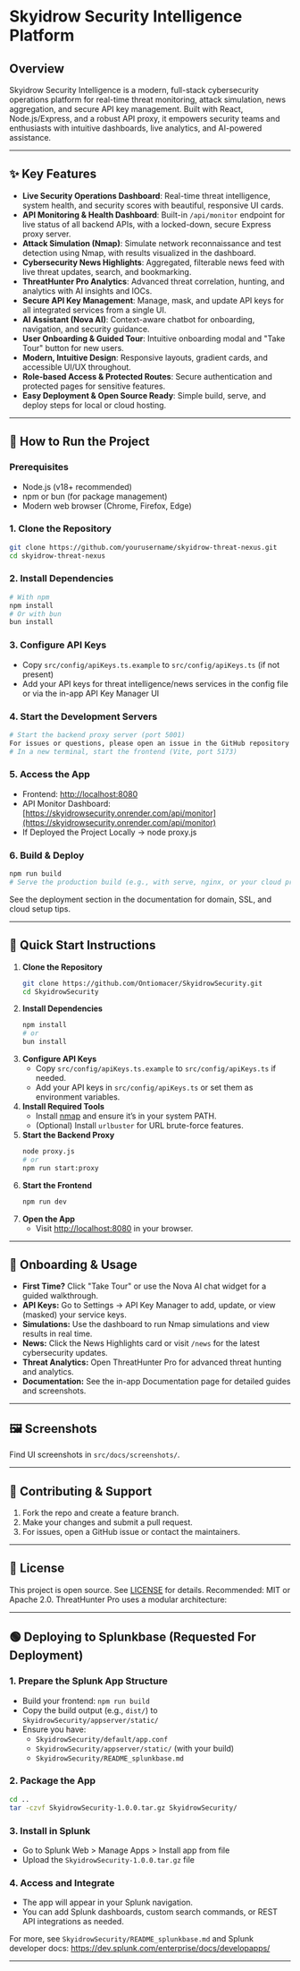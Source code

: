 # Skyidrow Security Intelligence Platform

## Overview
Skyidrow Security Intelligence is a modern, full-stack cybersecurity operations platform for real-time threat monitoring, attack simulation, news aggregation, and secure API key management. Built with React, Node.js/Express, and a robust API proxy, it empowers security teams and enthusiasts with intuitive dashboards, live analytics, and AI-powered assistance.

---

## ✨ Key Features

- **Live Security Operations Dashboard**: Real-time threat intelligence, system health, and security scores with beautiful, responsive UI cards.
- **API Monitoring & Health Dashboard**: Built-in `/api/monitor` endpoint for live status of all backend APIs, with a locked-down, secure Express proxy server.
- **Attack Simulation (Nmap)**: Simulate network reconnaissance and test detection using Nmap, with results visualized in the dashboard.
- **Cybersecurity News Highlights**: Aggregated, filterable news feed with live threat updates, search, and bookmarking.
- **ThreatHunter Pro Analytics**: Advanced threat correlation, hunting, and analytics with AI insights and IOCs.
- **Secure API Key Management**: Manage, mask, and update API keys for all integrated services from a single UI.
- **AI Assistant (Nova AI)**: Context-aware chatbot for onboarding, navigation, and security guidance.
- **User Onboarding & Guided Tour**: Intuitive onboarding modal and "Take Tour" button for new users.
- **Modern, Intuitive Design**: Responsive layouts, gradient cards, and accessible UI/UX throughout.
- **Role-based Access & Protected Routes**: Secure authentication and protected pages for sensitive features.
- **Easy Deployment & Open Source Ready**: Simple build, serve, and deploy steps for local or cloud hosting.

---

## 🚀 How to Run the Project

### Prerequisites
- Node.js (v18+ recommended)
- npm or bun (for package management)
- Modern web browser (Chrome, Firefox, Edge)

### 1. Clone the Repository
```sh
git clone https://github.com/yourusername/skyidrow-threat-nexus.git
cd skyidrow-threat-nexus
```

### 2. Install Dependencies
```sh
# With npm
npm install
# Or with bun
bun install
```

### 3. Configure API Keys
- Copy `src/config/apiKeys.ts.example` to `src/config/apiKeys.ts` (if not present)
- Add your API keys for threat intelligence/news services in the config file or via the in-app API Key Manager UI

### 4. Start the Development Servers
```sh
# Start the backend proxy server (port 5001)
For issues or questions, please open an issue in the GitHub repository or contact the development team at support@threathunterpro.com.
# In a new terminal, start the frontend (Vite, port 5173)

```

### 5. Access the App
- Frontend: [http://localhost:8080](http://localhost:5173)
- API Monitor Dashboard: [https://skyidrowsecurity.onrender.com/api/monitor](https://skyidrowsecurity.onrender.com/api/monitor)
- If Deployed the Project Locally -> node proxy.js
### 6. Build & Deploy
```sh
npm run build
# Serve the production build (e.g., with serve, nginx, or your cloud provider)
```
See the deployment section in the documentation for domain, SSL, and cloud setup tips.

---

## 🏁 Quick Start Instructions

1. **Clone the Repository**
   ```sh
   git clone https://github.com/Ontiomacer/SkyidrowSecurity.git
   cd SkyidrowSecurity
   ```
2. **Install Dependencies**
   ```sh
   npm install
   # or
   bun install
   ```
3. **Configure API Keys**
   - Copy `src/config/apiKeys.ts.example` to `src/config/apiKeys.ts` if needed.
   - Add your API keys in `src/config/apiKeys.ts` or set them as environment variables.
4. **Install Required Tools**
   - Install [nmap](https://nmap.org/download.html) and ensure it’s in your system PATH.
   - (Optional) Install `urlbuster` for URL brute-force features.
5. **Start the Backend Proxy**
   ```sh
   node proxy.js
   # or
   npm run start:proxy
   ```
6. **Start the Frontend**
   ```sh
   npm run dev
   ```
7. **Open the App**
   - Visit [http://localhost:8080](http://localhost:8080) in your browser.

---

## 🧭 Onboarding & Usage

- **First Time?** Click "Take Tour" or use the Nova AI chat widget for a guided walkthrough.
- **API Keys:** Go to Settings → API Key Manager to add, update, or view (masked) your service keys.
- **Simulations:** Use the dashboard to run Nmap simulations and view results in real time.
- **News:** Click the News Highlights card or visit `/news` for the latest cybersecurity updates.
- **Threat Analytics:** Open ThreatHunter Pro for advanced threat hunting and analytics.
- **Documentation:** See the in-app Documentation page for detailed guides and screenshots.

---

## 🖼️ Screenshots
Find UI screenshots in `src/docs/screenshots/`.

---

## 🤝 Contributing & Support

1. Fork the repo and create a feature branch.
2. Make your changes and submit a pull request.
3. For issues, open a GitHub issue or contact the maintainers.

---

## 📄 License
This project is open source. See [LICENSE](LICENSE) for details. Recommended: MIT or Apache 2.0.
ThreatHunter Pro uses a modular architecture:

---

## 🟢 Deploying to Splunkbase (Requested For Deployment)

### 1. Prepare the Splunk App Structure
- Build your frontend: `npm run build`
- Copy the build output (e.g., `dist/`) to `SkyidrowSecurity/appserver/static/`
- Ensure you have:
  - `SkyidrowSecurity/default/app.conf`
  - `SkyidrowSecurity/appserver/static/` (with your build)
  - `SkyidrowSecurity/README_splunkbase.md`

### 2. Package the App
```sh
cd ..
tar -czvf SkyidrowSecurity-1.0.0.tar.gz SkyidrowSecurity/
```

### 3. Install in Splunk
- Go to Splunk Web > Manage Apps > Install app from file
- Upload the `SkyidrowSecurity-1.0.0.tar.gz` file

### 4. Access and Integrate
- The app will appear in your Splunk navigation.
- You can add Splunk dashboards, custom search commands, or REST API integrations as needed.

For more, see `SkyidrowSecurity/README_splunkbase.md` and Splunk developer docs: https://dev.splunk.com/enterprise/docs/developapps/

---
